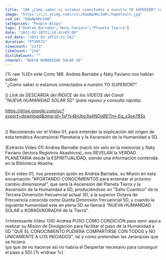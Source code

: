 ```yaml
---
title: "188 ¿Cómo saber si estamos conectados a nuestro YO SUPERIOR? (Andrea Barnabe y Naty Faviano)."
image: "https:\/\/i.ytimg.com\/vi\/EQwNpHHcSd8\/hqdefault.jpg"
vid_id: "EQwNpHHcSd8"
categories: "People-Blogs"
tags: ["Andrea Barnabe","Naty Faviano","Planeta Tierra"]
date: "2022-02-10T21:18:42+03:00"
vid_date: "2022-02-10T13:51:26Z"
duration: "PT3M57S"
viewcount: "1173"
likeCount: "216"
dislikeCount: ""
channel: "NUEVA HUMANIDAD SOLAR 5D"
---
```

{% raw %}En este Corto 188. Andrea Barnabe y Naty Faviano nos hablan sobre:<br />&quot;¿Cómo saber si estamos conectados a nuestro YO SUPERIOR?&quot;.<br /><br />(*) Link de DESCARGA del ÍNDICE de los VIDEOS del Canal <br />&quot;NUEVA HUMANIDAD SOLAR 5D&quot; (para repaso y consulta rápida).<br /><br /><a rel="nofollow" target="blank" href="https://drive.google.com/uc?export=download&amp;id=1sFfx4bUbg3g4NOoBETmi-Eq_x3ee78Ss">https://drive.google.com/uc?export=download&amp;id=1sFfx4bUbg3g4NOoBETmi-Eq_x3ee78Ss</a><br /><br /><br />(*) Recomiendo ver el Vídeo 01, para entender la explicación del origen de esta temática Ascensional Planetaria y la Ascensión de la Humanidad a 5D. <br /><br />(Extracto Video 01) Andrea Barnabe (nació sin velo en la memoria) y Naty Faviano (lectora Registros Akashicos), nos REVELAN la VERDAD PLANETARIA desde la ESPIRITUALIDAD, siendo una información contenida en la Biblioteca Akasha. <br /><br />En el video 01, nos presentan quién es Andrea Barnabe, su Misión en esta encarnación &quot;APORTANDO CONOCIMIENTOS para entender el próximo cambio dimensional&quot;, que será la Ascensión del Planeta Tierra y la Ascensión de la Humanidad a 5D, produciéndose un &quot;Salto Cuántico&quot; de la Tercera Dimensión frecuencial actual 3D, a la superior Octava de Frecuencia conocida como Quinta Dimensión frecuencial 5D, y cuando la siguiente humanidad este en plena 5D se llamará &quot;NUEVA HUMANIDAD SOLAR o KORADI/KORADHI de la Tierra&quot;.<br /><br />(*Interesante Video 126) Andrea PUSO COMO CONDICIÓN para venir aquí a realizar su Misión de Divulgación para facilitar el paso de la Humanidad a 5D &quot;QUE EL CONOCIMIENTO PUDIERA COMPARTIRSE CON TODOS y NO UNICAMENTE A LOS INICIADOS&quot;, tal y como pretendían las Jerarquías que se hiciera. <br />(ya que de no hacerse así no habría el Despertar necesario para conseguir el paso a 5D).{% endraw %}
